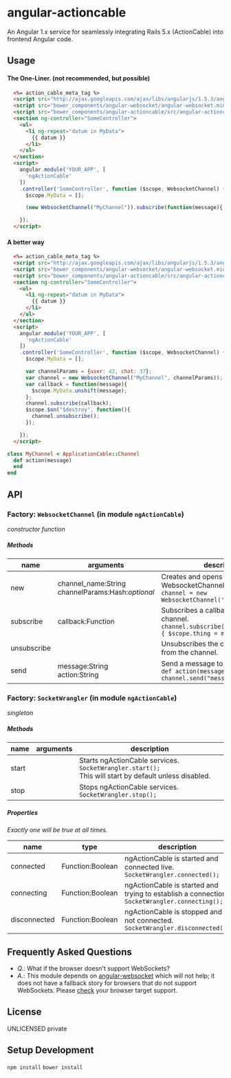 # angular-actioncable
An Angular 1.x service for seamlessly integrating Rails 5.x (ActionCable) into frontend Angular code.

## Usage

#### The One-Liner. (not recommended, but possible)

```html
  <%= action_cable_meta_tag %>
  <script src="http://ajax.googleapis.com/ajax/libs/angularjs/1.5.3/angular.min.js"></script>
  <script src="bower_components/angular-websocket/angular-websocket.min.js"></script>
  <script src="bower_components/angular-actioncable/src/angular-actioncable.js"></script>
  <section ng-controller="SomeController">
    <ul>
      <li ng-repeat="datum in MyData">
        {{ datum }}
      </li>
    </ul>
  </section>
  <script>
    angular.module('YOUR_APP', [
      'ngActionCable'
    ])
    .controller('SomeController', function ($scope, WebsocketChannel) {
      $scope.MyData = [];

      (new WebsocketChannel("MyChannel")).subscribe(function(message){ $scope.MyData.unshift(message) })

    });
  </script>
```

#### A better way

```html
  <%= action_cable_meta_tag %>
  <script src="http://ajax.googleapis.com/ajax/libs/angularjs/1.5.3/angular.min.js"></script>
  <script src="bower_components/angular-websocket/angular-websocket.min.js"></script>
  <script src="bower_components/angular-actioncable/src/angular-actioncable.js"></script>
  <section ng-controller="SomeController">
    <ul>
      <li ng-repeat="datum in MyData">
        {{ datum }}
      </li>
    </ul>
  </section>
  <script>
    angular.module('YOUR_APP', [
      'ngActionCable'
    ])
    .controller('SomeController', function ($scope, WebsocketChannel) {
      $scope.MyData = [];

      var channelParams = {user: 42, chat: 37};
      var channel = new WebsocketChannel("MyChannel", channelParams));
      var callback = function(message){
        $scope.MyData.unshift(message);
      };
      channel.subscribe(callback);
      $scope.$on("$destroy", function(){
        channel.unsubscribe();
      });

    });
  </script>
```

```ruby
class MyChannel < ApplicationCable::Channel
  def action(message)
  end
end
```

## API

### Factory: `WebsocketChannel` (in module `ngActionCable`)

_constructor function_

##### Methods
name        | arguments                                              | description
------------|--------------------------------------------------------|--------------------------------------------
new         | channel_name:String<br />channelParams:Hash:_optional_ | Creates and opens a WebsocketChannel instance. `var channel = new WebsocketChannel('MyChannel');`
subscribe   | callback:Function                                      | Subscribes a callback function to the channel. `channel.subscribe(function(message){ $scope.thing = message });`
unsubscribe |                                                        | Unsubscribes the callback function from the channel.
send        | message:String<br />action:String                      | Send a message to an action in Rails. `def action(message); end`  `channel.send("message", "action");`

### Factory: `SocketWrangler` (in module `ngActionCable`)

_singleton_

##### Methods
name        | arguments                                              | description
------------|--------------------------------------------------------|--------------------------------------------
start       |                                                        | Starts ngActionCable services. `SocketWrangler.start();`<br />This will start by default unless disabled.
stop        |                                                        | Stops ngActionCable services. `SocketWrangler.stop();`

##### Properties

_Exactly one will be true at all times._

name             | type              | description
-----------------|-------------------|------------
connected        | Function:Boolean  | ngActionCable is started and connected live. `SocketWrangler.connected();`
connecting       | Function:Boolean  | ngActionCable is started and trying to establish a connection. `SocketWrangler.connecting();`
disconnected     | Function:Boolean  | ngActionCable is stopped and not connected. `SocketWrangler.disconnected();`

## Frequently Asked Questions

 * *Q.*: What if the browser doesn't support WebSockets?
 * *A.*: This module depends on [angular-websocket](https://github.com/AngularClass/angular-websocket) which will not help; it does not have a fallback story for browsers that do not support WebSockets. Please [check](http://caniuse.com/#feat=websockets) your browser target support.

## License
UNLICENSED private


## Setup Development
`npm install`
`bower install`
